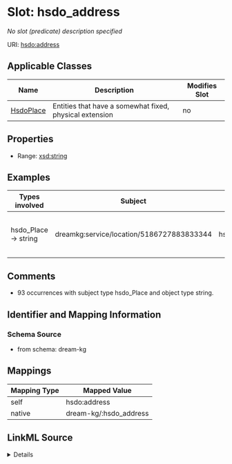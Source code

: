 

# Slot: hsdo_address


_No slot (predicate) description specified_





URI: [hsdo:address](http://schema.org/address)



<!-- no inheritance hierarchy -->





## Applicable Classes

| Name | Description | Modifies Slot |
| --- | --- | --- |
| [HsdoPlace](../classes/HsdoPlace.md) | Entities that have a somewhat fixed, physical extension |  no  |







## Properties

* Range: [xsd:string](xsd:string)






## Examples

| Types involved | Subject | Predicate | Object |
| --- | --- | --- | --- |
| hsdo_Place → string | dreamkg:service/location/5186727883833344 | hsdo:address | 1300 East Tulpehocken Street,  Philadelphia,  PA  19138 |


## Comments

* 93 occurrences with subject type hsdo_Place and object type string.

## Identifier and Mapping Information







### Schema Source


* from schema: dream-kg




## Mappings

| Mapping Type | Mapped Value |
| ---  | ---  |
| self | hsdo:address |
| native | dream-kg/:hsdo_address |




## LinkML Source

<details>
```yaml
name: hsdo_address
description: No slot (predicate) description specified
comments:
- 93 occurrences with subject type hsdo_Place and object type string.
examples:
- description: hsdo_Place → string
  object:
    example_object: 1300 East Tulpehocken Street,  Philadelphia,  PA  19138
    example_predicate: hsdo:address
    example_subject: dreamkg:service/location/5186727883833344
from_schema: dream-kg
rank: 1000
slot_uri: hsdo:address
alias: hsdo_address
domain_of:
- hsdo_Place
range: string

```
</details>